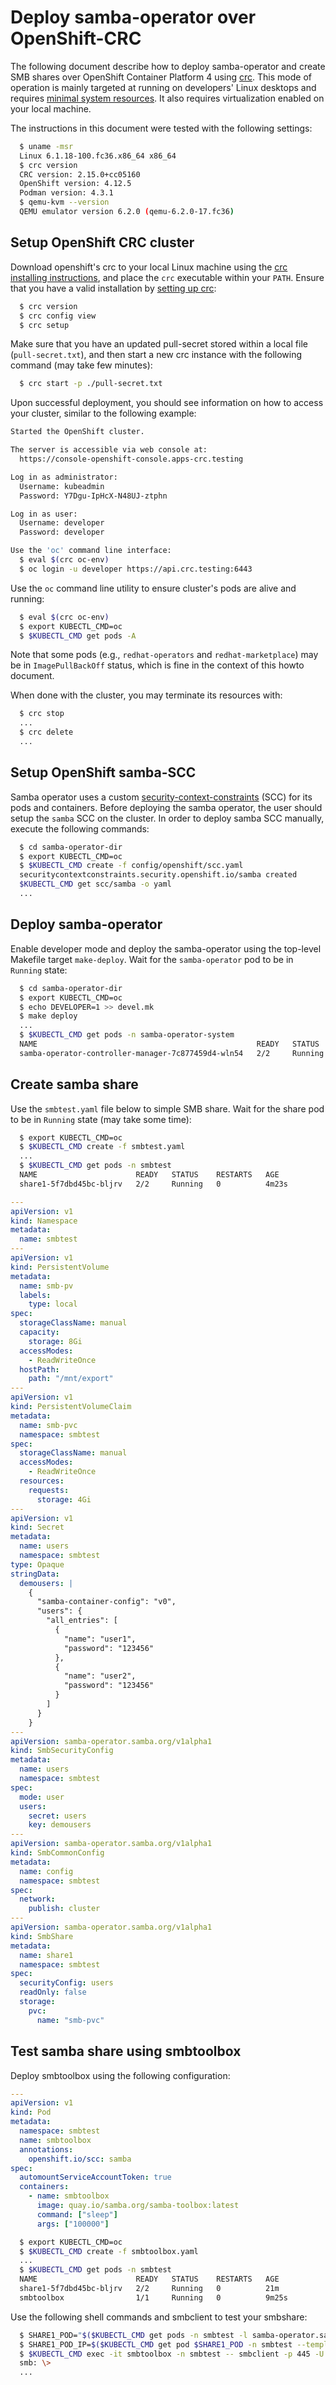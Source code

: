 # Deploy samba-operator over OpenShift-CRC

The following document describe how to deploy samba-operator and create
SMB shares over OpenShift Container Platform 4 using
[crc](https://crc.dev/crc/). This mode of operation is mainly targeted
at running on developers' Linux desktops and requires
[minimal system resources](https://crc.dev/crc/#minimum-system-requirements-hardware_gsg).
It also requires virtualization enabled on your local machine.

The instructions in this document were tested with the following
settings:

```sh
  $ uname -msr
  Linux 6.1.18-100.fc36.x86_64 x86_64
  $ crc version
  CRC version: 2.15.0+cc05160
  OpenShift version: 4.12.5
  Podman version: 4.3.1
  $ qemu-kvm --version
  QEMU emulator version 6.2.0 (qemu-6.2.0-17.fc36)
```

## Setup OpenShift CRC cluster
Download openshift's crc to your local Linux machine using the
[crc installing instructions](https://crc.dev/crc/#installing_gsg), and
place the `crc` executable within your `PATH`. Ensure that you have a
valid installation by [setting up crc](https://crc.dev/crc/#setting-up_gsg):

```sh
  $ crc version
  $ crc config view
  $ crc setup
```

Make sure that you have an updated pull-secret stored within a local
file (`pull-secret.txt`), and then start a new crc instance with the
following command (may take few minutes):

```sh
  $ crc start -p ./pull-secret.txt
```

Upon successful deployment, you should see information on how to access
your cluster, similar to the following example:

```sh
Started the OpenShift cluster.

The server is accessible via web console at:
  https://console-openshift-console.apps-crc.testing

Log in as administrator:
  Username: kubeadmin
  Password: Y7Dgu-IpHcX-N48UJ-ztphn

Log in as user:
  Username: developer
  Password: developer

Use the 'oc' command line interface:
  $ eval $(crc oc-env)
  $ oc login -u developer https://api.crc.testing:6443

```

Use the `oc` command line utility to ensure cluster's pods are alive
and running:

```sh
  $ eval $(crc oc-env)
  $ export KUBECTL_CMD=oc
  $ $KUBECTL_CMD get pods -A
```

Note that some pods (e.g., `redhat-operators` and `redhat-marketplace`)
may be in `ImagePullBackOff` status, which is fine in the context of
this howto document.

When done with the cluster, you may terminate its resources with:

```sh
  $ crc stop
  ...
  $ crc delete
  ...
```

## Setup OpenShift samba-SCC
Samba operator uses a custom
[security-context-constraints](https://docs.openshift.com/container-platform/4.12/authentication/managing-security-context-constraints.html)
(SCC) for its pods and containers. Before deploying the samba operator,
the user should setup the `samba` SCC on the cluster. In order to
deploy samba SCC manually, execute the following commands:

```sh
  $ cd samba-operator-dir
  $ export KUBECTL_CMD=oc
  $ $KUBECTL_CMD create -f config/openshift/scc.yaml
  securitycontextconstraints.security.openshift.io/samba created
  $KUBECTL_CMD get scc/samba -o yaml
  ...
```

## Deploy samba-operator
Enable developer mode and deploy the samba-operator using the top-level
Makefile target `make-deploy`. Wait for the `samba-operator` pod to be in
`Running` state:

```sh
  $ cd samba-operator-dir
  $ export KUBECTL_CMD=oc
  $ echo DEVELOPER=1 >> devel.mk
  $ make deploy
  ...
  $ $KUBECTL_CMD get pods -n samba-operator-system
  NAME                                                 READY   STATUS    RESTARTS   AGE
  samba-operator-controller-manager-7c877459d4-wln54   2/2     Running   0          27s
```

## Create samba share
Use the `smbtest.yaml` file below to simple SMB share. Wait for the share pod
to be in `Running` state (may take some time):

```sh
  $ export KUBECTL_CMD=oc
  $ $KUBECTL_CMD create -f smbtest.yaml
  ...
  $ $KUBECTL_CMD get pods -n smbtest
  NAME                      READY   STATUS    RESTARTS   AGE
  share1-5f7dbd45bc-bljrv   2/2     Running   0          4m23s
```


```yaml
---
apiVersion: v1
kind: Namespace
metadata:
  name: smbtest
---
apiVersion: v1
kind: PersistentVolume
metadata:
  name: smb-pv
  labels:
    type: local
spec:
  storageClassName: manual
  capacity:
    storage: 8Gi
  accessModes:
    - ReadWriteOnce
  hostPath:
    path: "/mnt/export"
---
apiVersion: v1
kind: PersistentVolumeClaim
metadata:
  name: smb-pvc
  namespace: smbtest
spec:
  storageClassName: manual
  accessModes:
    - ReadWriteOnce
  resources:
    requests:
      storage: 4Gi
---
apiVersion: v1
kind: Secret
metadata:
  name: users
  namespace: smbtest
type: Opaque
stringData:
  demousers: |
    {
      "samba-container-config": "v0",
      "users": {
        "all_entries": [
          {
            "name": "user1",
            "password": "123456"
          },
          {
            "name": "user2",
            "password": "123456"
          }
        ]
      }
    }
---
apiVersion: samba-operator.samba.org/v1alpha1
kind: SmbSecurityConfig
metadata:
  name: users
  namespace: smbtest
spec:
  mode: user
  users:
    secret: users
    key: demousers
---
apiVersion: samba-operator.samba.org/v1alpha1
kind: SmbCommonConfig
metadata:
  name: config
  namespace: smbtest
spec:
  network:
    publish: cluster
---
apiVersion: samba-operator.samba.org/v1alpha1
kind: SmbShare
metadata:
  name: share1
  namespace: smbtest
spec:
  securityConfig: users
  readOnly: false
  storage:
    pvc:
      name: "smb-pvc"
```

## Test samba share using smbtoolbox
Deploy smbtoolbox using the following configuration:

```yaml
---
apiVersion: v1
kind: Pod
metadata:
  namespace: smbtest
  name: smbtoolbox
  annotations:
    openshift.io/scc: samba
spec:
  automountServiceAccountToken: true
  containers:
    - name: smbtoolbox
      image: quay.io/samba.org/samba-toolbox:latest
      command: ["sleep"]
      args: ["100000"]
```

```sh
  $ export KUBECTL_CMD=oc
  $ $KUBECTL_CMD create -f smbtoolbox.yaml
  ...
  $ $KUBECTL_CMD get pods -n smbtest
  NAME                      READY   STATUS    RESTARTS   AGE
  share1-5f7dbd45bc-bljrv   2/2     Running   0          21m
  smbtoolbox                1/1     Running   0          9m25s
```

Use the following shell commands and smbclient to test your smbshare:

```sh
  $ SHARE1_POD="$($KUBECTL_CMD get pods -n smbtest -l samba-operator.samba.org/service=share1 --template '{{(index .items 0).metadata.name}}')"
  $ SHARE1_POD_IP=$($KUBECTL_CMD get pod $SHARE1_POD -n smbtest --template '{{.status.podIP}}')
  $ $KUBECTL_CMD exec -it smbtoolbox -n smbtest -- smbclient -p 445 -U user1%123456 //$SHARE1_POD_IP/share1
  smb: \>
  ...

```
